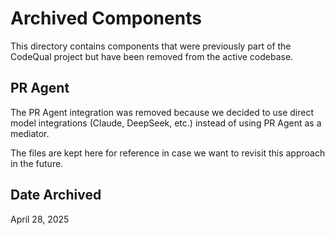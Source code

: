 # Archived Components

This directory contains components that were previously part of the CodeQual project but have been removed from the active codebase.

## PR Agent

The PR Agent integration was removed because we decided to use direct model integrations (Claude, DeepSeek, etc.) instead of using PR Agent as a mediator.

The files are kept here for reference in case we want to revisit this approach in the future.

## Date Archived

April 28, 2025
